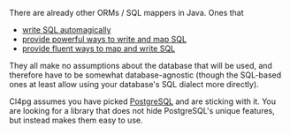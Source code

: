 There are already other ORMs / SQL mappers in Java. Ones that

- [write SQL automagically](http://hibernate.org/orm/)
- [provide powerful ways to write and map SQL](http://mybatis.github.io/mybatis-3/)
- [provide fluent ways to map and write SQL](http://jdbi.org/)

They all make no assumptions about the database that will be used, and therefore
have to be somewhat database-agnostic (though the SQL-based ones at least allow
using your database's SQL dialect more directly).

Cl4pg assumes you have picked [PostgreSQL](http://www.postgresql.org/) and are
sticking with it. You are looking for a library that does not hide PostgreSQL's
unique features, but instead makes them easy to use.
